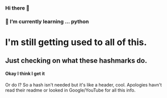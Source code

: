 ### Hi there 👋
### 🌱 I’m currently learning ... python
# I'm still getting used to all of this.
## Just checking on what these hashmarks do.
#### Okay I think I get it
Or do I? So a hash isn't needed but it's like a header, cool.
Apologies havn't read their readme or looked in Google/YouTube for all this info.

<!--
**Mikelfox1/Mikelfox1** is a ✨ _special_ ✨ repository because its `README.md` (this file) appears on your GitHub profile.

Here are some ideas to get you started:

- 🔭 I’m currently working on ...
### 🌱 I’m currently learning ... python
- 👯 I’m looking to collaborate on ...
- 🤔 I’m looking for help with ...
- 💬 Ask me about ...
- 📫 How to reach me: ...
- 😄 Pronouns: ...
- ⚡ Fun fact: ...
-->
